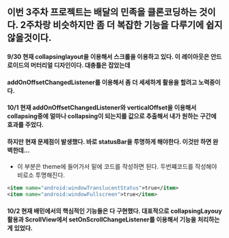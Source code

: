 ## 이번 3주차 프로젝트는 배달의 민족을 클론코딩하는 것이다. 2주차랑 비슷하지만 좀 더 복잡한 기능을 다루기에 쉽지 않을것이다.
#### 9/30 현재 collapsinglayout을 이용해서 스크롤을 이용하고 있다. 이 레이아웃은 안드로이드의 머터리얼 디자인이다. 대충틀은 잡았는데  
#### addOnOffsetChangedListener를 이용해서 좀 더 세세하게 활용을 할려고 노력중이다.
#### 10/1 현재 addOnOffsetChangedListener와 verticalOffset을 이용해서 collapsing중에 얼마나 collapsing이 되는지를 값으로 추출해서 내가 원하는 구간에 효과를 주었다.  
#### 하지만 현재 문제점이 발생했다. 바로 statusBar을 투명하게 해야한다. 이것만 하면 완벽한데...
- 이 부분은 theme에 들어가서 밑에 코드를 작성하면 된다. 두번쨰코드를 작성해야 비로소 투명해진다.
```.xml
<item name="android:windowTranslucentStatus">true</item>
<item name="android:windowFullscreen">true</item>
```
#### 10/2 현재 배민에서의 핵심적인 기능들은 다 구현했다. 대표적으로 collapsingLayouy활용과 ScrollView에서 setOnScrollChangeListener를 이용해서 기능을 처리하는 게 있었다.
